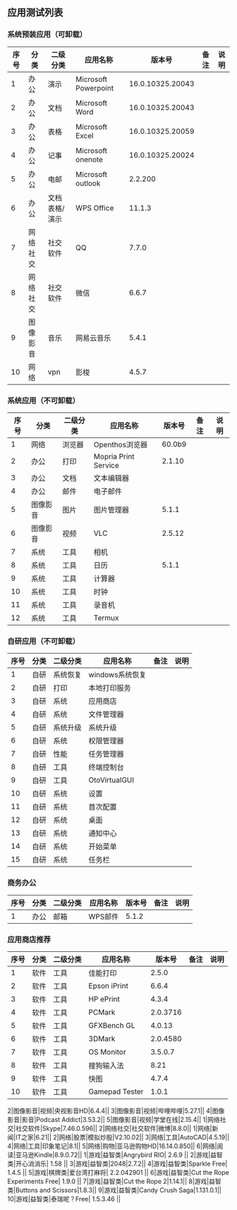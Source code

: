 ## 应用测试列表

### 系统预装应用（可卸载）

 序号 | 分类 | 二级分类 | 应用名称 | 版本号 | 备注 | 说明
------------- | ------------- | ------------- |-------------| -------------| -------------|----------------
1|办公|演示|Microsoft Powerpoint|16.0.10325.20043||
2|办公|文档|Microsoft Word|16.0.10325.20043||
3|办公|表格|Microsoft Excel|16.0.10325.20059||
4|办公|记事|Microsoft onenote|16.0.10325.20024||
5|办公|电邮|Microsoft outlook|2.2.200||
6|办公|文档表格/演示|WPS Office|11.1.3||
7|网络社交|社交软件|QQ|7.7.0||
8|网络社交|社交软件|微信|6.6.7||
9|图像影音|音乐|网易云音乐|5.4.1||
10|网络|vpn|影梭|4.5.7||

### 系统应用（不可卸载）

 序号 | 分类 | 二级分类 | 应用名称 | 版本号 | 备注 | 说明
------------- | ------------- | ------------- |-------------| -------------| -------------|----------------
1|网络|浏览器|Openthos浏览器|60.0b9||
2|办公|打印|Mopria Print Service|2.1.10||
3|办公|文档|文本编辑器|        ||
4|办公|邮件|电子邮件|||
5|图像影音|图片|图片管理器|5.1.1||
6|图像影音|视频|VLC|2.5.12||
7|系统|工具|相机|||
8|系统|工具|日历|5.1.1||
9|系统|工具|计算器|||
10|系统|工具|时钟|||
11|系统|工具|录音机|||
12|系统|工具|Termux|||

### 自研应用（不可卸载）

 序号 | 分类 | 二级分类 | 应用名称 | 备注 | 说明
------------- | ------------- | ------------- |-------------| -------------| -------------
1|自研|系统恢复|windows系统恢复|
2|自研|打印|本地打印服务|
3|自研|系统|应用商店|
4|自研|系统|文件管理器|
5|自研|系统升级|系统升级|
6|自研|系统|权限管理器|
7|自研|性能|任务管理器|
8|自研|工具|终端控制台|
9|自研|工具|OtoVirtualGUI|
10|自研|系统|设置|
11|自研|系统|首次配置|
12|自研|系统|桌面|
13|自研|系统|通知中心|
14|自研|系统|开始菜单|
15|自研|系统|任务栏|

### 商务办公

 序号|分类 | 二级分类 |应用名称 |版本号| 备注|说明
------------- | ------------- | ------------- |-------------| -------------| -------------| -------------
1|办公|邮箱|WPS邮件|5.1.2||




### 应用商店推荐

序号|分类 | 二级分类 |应用名称 |版本号| 备注|说明
------------- | ------------- | ------------- |-------------| -------------| -------------| -------------
1|软件|工具|佳能打印|2.5.0||
2|软件|工具|Epson iPrint|6.6.4||
3|软件|工具|HP ePrint|4.3.4||
4|软件|工具|PCMark|2.0.3716||
5|软件|工具|GFXBench GL|4.0.13||
6|软件|工具|3DMark|2.0.4580||
7|软件|工具|OS Monitor|3.5.0.7||
8|软件|工具|搜狗输入法|8.21||
9|软件|工具|快图|4.7.4||
10|软件|工具|Gamepad Tester|1.0.1||

2|图像影音|视频|央视影音HD|6.4.4||
3|图像影音|视频|哔哩哔哩|5.27.1||
4|图像影音|影音|Podcast Addict|3.53.2||
5|图像影音|视频|学堂在线|2.15.4||
1|网络社交|社交软件|Skype|7.46.0.596||
2|网络社交|社交软件|微博|8.8.0||
1|网络|新闻|IT之家|6.21||
2|网络|股票|模拟炒股|V2.10.02||
3|网络|工具|AutoCAD|4.5.19||
4|网络|工具|印象笔记|8.1||
5|网络|购物|亚马逊购物HD|16.14.0.850||
6|网络|阅读|亚马逊Kindle|8.9.0.72||
1|游戏|益智类|Angrybird RIO| 2.6.9      ||
2|游戏|益智类|开心消消乐| 1.58       ||
3|游戏|益智类|2048|2.7.2||
4|游戏|益智类|Sparkle Free| 1.4.5      ||
5|游戏|棋牌类|爱台湾打麻将| 2.2.042901 ||
6|游戏|益智类|Cut the Rope Experiments Free| 1.9.0      ||
7|游戏|益智类|Cut the Rope 2|1.14.1||
8|游戏|益智类|Buttons and Scissors|1.8.3||
9|游戏|益智类|Candy Crush Saga|1.131.0.1||
10|游戏|益智类|泰瑞呢？Free| 1.5.3.46   ||


